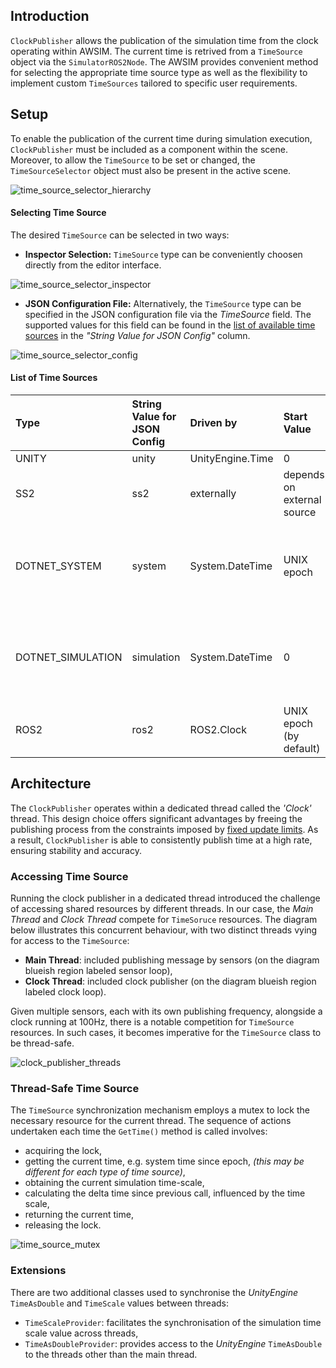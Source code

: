 ## Introduction

`ClockPublisher` allows the publication of the simulation time from the clock operating within AWSIM. The current time is retrived from a `TimeSource` object via the `SimulatorROS2Node`. The AWSIM provides convenient method for selecting the appropriate time source type as well as the flexibility to implement custom `TimeSources` tailored to specific user requirements.

## Setup

To enable the publication of the current time during simulation execution, `ClockPublisher` must be included as a component within the scene. Moreover, to allow the `TimeSource` to be set or changed, the `TimeSourceSelector` object must also be present in the active scene.

![time_source_selector_hierarchy](time_source_selector_hierarchy.png)

#### Selecting Time Source

The desired `TimeSource` can be selected in two ways:

- **Inspector Selection:** `TimeSource` type can be conveniently choosen directly from the editor interface.

![time_source_selector_inspector](time_source_selector_inspector.png)

- **JSON Configuration File:** Alternatively, the `TimeSource` type can be specified in the JSON configuration file via the _TimeSource_ field. The supported values for this field can be found in the [list of available time sources](#list-of-time-sources) in the _"String Value for JSON Config"_ column.

![time_source_selector_config](time_source_selector_config.png)


#### List of Time Sources

| Type | String Value for JSON Config | Driven by | Start Value | Affected by Time Scale | Remarks |
|:-|:-|:-|:-|:-|:-|
| UNITY | unity | UnityEngine.Time | 0 | yes | |
| SS2 | ss2 | externally | depends on external source | no | used by the [scenario simulator v2](../../ScenarioSimulation/PreparingTheConnectionBetweenAWSIMAndScenarioSimulator/) |
| DOTNET_SYSTEM | system | System.DateTime | UNIX epoch| yes| starts with UNIX epoch time and progresses with System.DateTime scaled by AWSIM time scale |
| DOTNET_SIMULATION | simulation | System.DateTime | 0 | yes | starts with zero value and progresses with System.DateTime scaled by AWSIM time scale |
| ROS2 | ros2 | ROS2.Clock | UNIX epoch (by default)| no | uses ROS 2 time |



## Architecture

The `ClockPublisher` operates within a dedicated thread called the _'Clock'_ thread. This design choice offers significant advantages by freeing the publishing process from the constraints imposed by [fixed update limits](../../ROS2/ROS2ForUnity/index.md#upper-limit-to-publish-rate). As a result, `ClockPublisher` is able to consistently publish time at a high rate, ensuring stability and accuracy.

### Accessing Time Source

Running the clock publisher in a dedicated thread introduced the challenge of accessing shared resources by different threads. In our case, the _Main Thread_ and _Clock Thread_ compete for `TimeSoruce` resources. The diagram below illustrates this concurrent behaviour, with two distinct threads vying for access to the `TimeSource`:

- **Main Thread**: included publishing message by sensors (on the diagram blueish region labeled sensor loop),
- **Clock Thread**: included clock publisher (on the diagram blueish region labeled clock loop).

Given multiple sensors, each with its own publishing frequency, alongside a clock running at 100Hz, there is a notable competition for `TimeSource` resources. In such cases, it becomes imperative for the `TimeSource` class to be thread-safe.

![clock_publisher_threads](clock_publisher_threads.png)


### Thread-Safe Time Source

The `TimeSource` synchronization mechanism employs a mutex to lock the necessary resource for the current thread. The sequence of actions undertaken each time the `GetTime()` method is called involves:

- acquiring the lock,
- getting the current time, e.g. system time since epoch, _(this may be different for each type of time source)_,
- obtaining the current simulation time-scale,
- calculating the delta time since previous call, influenced by the time scale,
- returning the current time,
- releasing the lock.

![time_source_mutex](time_source_mutex.png)


### Extensions

There are two additional classes used to synchronise the _UnityEngine_ `TimeAsDouble` and `TimeScale` values between threads:

- `TimeScaleProvider`: facilitates the synchronisation of the simulation time scale value across threads,
- `TimeAsDoubleProvider`: provides access to the _UnityEngine_ `TimeAsDouble` to the threads other than the main thread.